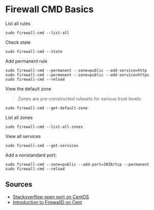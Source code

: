 # Firewall CMD Basics

List all rules

    sudo firewall-cmd --list-all

Check state

    sudo firewall-cmd --state

Add permanent rule

    sudo firewall-cmd --permanent --zone=public --add-service=http 
    sudo firewall-cmd --permanent --zone=public --add-service=https
    sudo firewall-cmd --reload

View the default zone

> Zones are pre-constructed rulesets for various trust levels

    sudo firewall-cmd --get-default-zone

List all zones

    sudo firewall-cmd --list-all-zones

View all services

    sudo firewall-cmd --get-services

Add a nonstandard port:

    sudo firewall-cmd --zone=public --add-port=3030/tcp --permanent
    sudo firewall-cmd --reload

## Sources

* [Stackoverflow open port on CentOS](https://stackoverflow.com/questions/24729024/open-firewall-port-on-centos-7)
* [Introduction to FirewallD on Cent](https://www.linode.com/docs/security/firewalls/introduction-to-firewalld-on-centos/)

